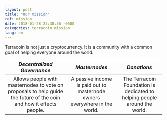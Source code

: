 ```yaml
---
layout: post
title: "Our mission"
ref: mission
date: 2018-01-28 23:30:56 -0500
categories: terracoin mission
lang: en
---
```

Terracoin is not just a cryptocurrency. It is a community with a common goal of helping everyone around the world.

| *Decentralized Governance* | *Masternodes* | *Donations* |
|:----------:|:----------:|:----------:|
| Allows people with masternodes to vote on proposals to help guide the future of the coin and how it effects people. | A passive income is paid out to masternode owners everywhere in the world. | The Terracoin Foundation is dedicated to helping people around the world. |
